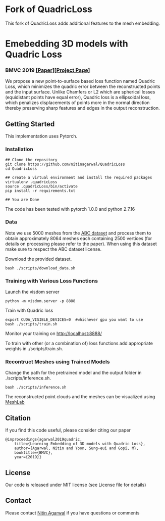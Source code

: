 # Fork of QuadricLoss
This fork of QuadricLoss adds additional features to the mesh embedding.

# Emebedding 3D models with Quadric Loss 
### BMVC 2019 [[Paper]](https://arxiv.org/abs/1907.10250)[[Project Page]](https://www.ics.uci.edu/~agarwal/quadricLoss/index.html)

We propose a new point-to-surface based loss function named Quadric Loss, which minimizes the quadric error between the reconstructed points and the input surface. Unlike Chamfers or L2 which are spherical losses (equidistant points have equal error), Quadric loss is a ellipsoidal loss, which penalizes displacements of points more in the normal direction thereby preserving sharp features and edges in the output reconstruction.

## Getting Started

This implementation uses Pytorch. 

### Installation

```
## Clone the repository
git clone https://github.com/nitinagarwal/QuadricLoss
cd QuadricLoss

## create a virtual environment and install the required packages
virtualenv .quadricLoss
source .quadricLoss/bin/activate
pip install -r requirements.txt

## You are Done
```

The code has been tested with pytorch 1.0.0 and python 2.7.16

### Data

Note we use 5000 meshes from the [ABC dataset](https://deep-geometry.github.io/abc-dataset/) and process them to obtain approximately 8064 meshes each containing 2500 vertices (for details on processing please refer to the paper). When using this dataset make sure to respect the ABC dataset license. 

Download the provided dataset. 
```
bash ./scripts/download_data.sh
```

### Training with Various Loss Functions

Launch the visdom server
```
python -m visdom.server -p 8888
```

Train with Quadric loss
```
export CUDA_VISIBLE_DEVICES=0  #whichever gpu you want to use
bash ./scripts/train.sh
```

Monitor your training on [http://localhost:8888/](http://localhost:8888/)

To train with other (or a combination of) loss functions add appropriate weights in ./scripts/train.sh.


### Recontruct Meshes using Trained Models

Change the path for the pretrained model and the output folder in ./scripts/inference.sh.

```
bash ./scripts/inference.sh
```

The reconstructed point clouds and the meshes can be visualized using [MeshLab](http://www.meshlab.net/)


## Citation
If you find this code useful, please consider citing our paper

```
@inproceedings{agarwal2019quadric,
    title={Learning Embedding of 3D models with Quadric Loss},
    author={Agarwal, Nitin and Yoon, Sung-eui and Gopi, M},
    booktitle={BMVC},
    year={2019}}
```

## License
Our code is released under MIT license (see License file for details)

## Contact
Please contact [Nitin Agarwal](https://www.ics.uci.edu/~agarwal/) if you have questions or comments
